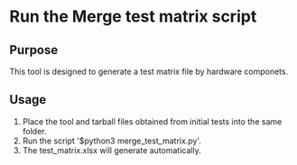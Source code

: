 # Run the Merge test matrix script

## Purpose

This tool is designed to generate a test matrix file by hardware componets.

## Usage

1. Place the tool and tarball files obtained from initial tests into the same folder.
2. Run the script '$python3 merge_test_matrix.py'.
3. The test_matrix.xlsx will generate automatically.
